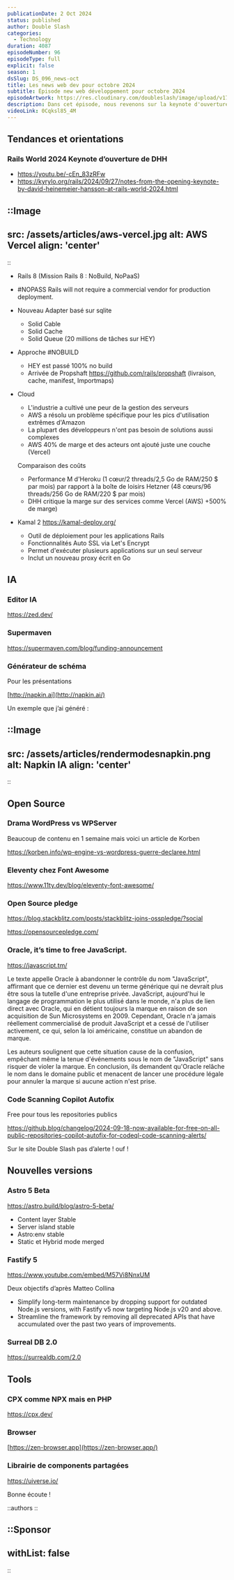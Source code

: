 ```yaml
---
publicationDate: 2 Oct 2024
status: published
author: Double Slash
categories:
  - Technology
duration: 4087
episodeNumber: 96
episodeType: full
explicit: false
season: 1
dsSlug: DS_096_news-oct
title: Les news web dev pour octobre 2024
subtitle: Épisode new web développement pour octobre 2024
episodeArtwork: https://res.cloudinary.com/doubleslash/image/upload/v1727863067/ART_96_sjwwkf.png
description: Dans cet épisode, nous revenons sur la keynote d'ouverture de DHH, qui n'a pas manqué de secouer l'industrie en critiquant vivement les fournisseurs de cloud, tout en esquissant les grandes tendances pour les années à venir. L'intelligence artificielle avec des navigateurs et des éditeurs de code. Nous abordons également les nouvelles versions des frameworks populaires comme Astro et Fastify, sans oublier l'importance croissante des projets open source et des outils qui transforment notre quotidien de développeurs.
videoLink: 0Cqksl85_4M
---
```


## Tendances et orientations

### Rails World 2024 Keynote d’ouverture de DHH

- https://youtu.be/-cEn_83zRFw
- https://kyrylo.org/rails/2024/09/27/notes-from-the-opening-keynote-by-david-heinemeier-hansson-at-rails-world-2024.html

::Image
---
src: /assets/articles/aws-vercel.jpg
alt: AWS Vercel
align: 'center'
---
::

- Rails 8 (Mission Rails 8 : NoBuild, NoPaaS)
- #NOPASS Rails will not require a commercial vendor for production deployment.
- Nouveau Adapter basé sur sqlite
  - Solid Cable
  - Solid Cache
  - Solid Queue (20 millions de tâches sur HEY)
- Approche #NOBUILD
  - HEY est passé 100% no build
  - Arrivée de Propshaft https://github.com/rails/propshaft (livraison, cache, manifest, Importmaps)
- Cloud

  - L'industrie a cultivé une peur de la gestion des serveurs
  - AWS a résolu un problème spécifique pour les pics d'utilisation extrêmes d'Amazon
  - La plupart des développeurs n'ont pas besoin de solutions aussi complexes
  - AWS 40% de marge et des acteurs ont ajouté juste une couche (Vercel)

  Comparaison des coûts

  - Performance M d'Heroku (1 cœur/2 threads/2,5 Go de RAM/250 $ par mois) par rapport à la boîte de loisirs Hetzner (48 cœurs/96 threads/256 Go de RAM/220 $ par mois)
  - DHH critique la marge sur des services comme Vercel (AWS) +500% de marge)

- Kamal 2 https://kamal-deploy.org/
  - Outil de déploiement pour les applications Rails
  - Fonctionnalités Auto SSL via Let's Encrypt
  - Permet d'exécuter plusieurs applications sur un seul serveur
  - Inclut un nouveau proxy écrit en Go

## IA

### Editor IA

https://zed.dev/

### Supermaven

https://supermaven.com/blog/funding-announcement

### Générateur de schéma

Pour les présentations

[http://napkin.ai](http://napkin.ai/)

Un exemple que j’ai généré :

::Image
---
src: /assets/articles/rendermodesnapkin.png
alt: Napkin IA
align: 'center'
---
::

## Open Source

### Drama WordPress vs WPServer

Beaucoup de contenu en 1 semaine mais voici un article de Korben

https://korben.info/wp-engine-vs-wordpress-guerre-declaree.html

### Eleventy chez Font Awesome

https://www.11ty.dev/blog/eleventy-font-awesome/

### Open Source pledge

https://blog.stackblitz.com/posts/stackblitz-joins-osspledge/?social

https://opensourcepledge.com/

### **Oracle, it’s time to free JavaScript.**

https://javascript.tm/

Le texte appelle Oracle à abandonner le contrôle du nom "JavaScript", affirmant que ce dernier est devenu un terme générique qui ne devrait plus être sous la tutelle d'une entreprise privée. JavaScript, aujourd'hui le langage de programmation le plus utilisé dans le monde, n'a plus de lien direct avec Oracle, qui en détient toujours la marque en raison de son acquisition de Sun Microsystems en 2009. Cependant, Oracle n'a jamais réellement commercialisé de produit JavaScript et a cessé de l'utiliser activement, ce qui, selon la loi américaine, constitue un abandon de marque.

Les auteurs soulignent que cette situation cause de la confusion, empêchant même la tenue d'événements sous le nom de "JavaScript" sans risquer de violer la marque. En conclusion, ils demandent qu'Oracle relâche le nom dans le domaine public et menacent de lancer une procédure légale pour annuler la marque si aucune action n'est prise.

### Code Scanning Copilot Autofix

Free pour tous les repositories publics

https://github.blog/changelog/2024-09-18-now-available-for-free-on-all-public-repositories-copilot-autofix-for-codeql-code-scanning-alerts/

Sur le site Double Slash pas d’alerte ! ouf !

## Nouvelles versions

### Astro 5 Beta

https://astro.build/blog/astro-5-beta/

- Content layer Stable
- Server island stable
- Astro:env stable
- Static et Hybrid mode merged

### Fastify 5

https://www.youtube.com/embed/M57Vi8NnxUM

Deux objectifs d’après Matteo Collina

- Simplify long-term maintenance by dropping support for outdated Node.js versions, with Fastify v5 now targeting Node.js v20 and above.
- Streamline the framework by removing all deprecated APIs that have accumulated over the past two years of improvements.

### Surreal DB 2.0

https://surrealdb.com/2.0

## Tools

### CPX comme NPX mais en PHP

https://cpx.dev/

### Browser

[https://zen-browser.app](https://zen-browser.app/)

### Librairie de components partagées

https://uiverse.io/

Bonne écoute !

::authors
::

## ::Sponsor

## withList: false

::
